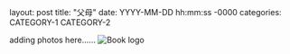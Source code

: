 layout: post
title: "父母"
date: YYYY-MM-DD hh:mm:ss -0000
categories: CATEGORY-1 CATEGORY-2

adding photos here......
![Book logo](/docs/assets/logo.png)